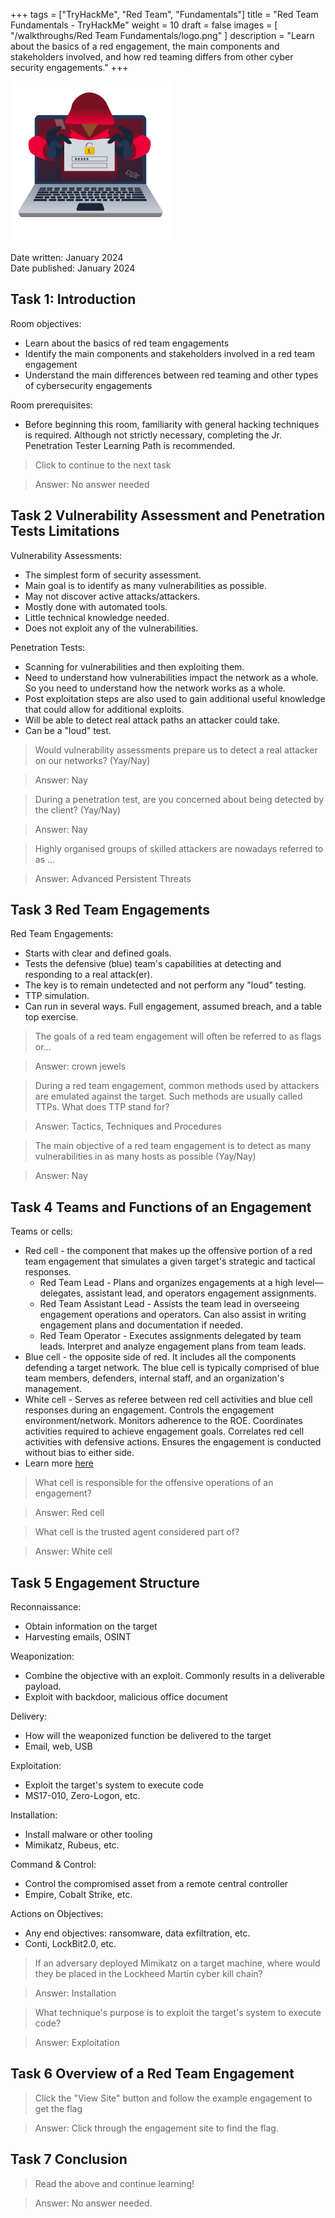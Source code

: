 +++
tags = ["TryHackMe", "Red Team", "Fundamentals"]
title = "Red Team Fundamentals - TryHackMe"
weight = 10
draft = false
images = [ "/walkthroughs/Red Team Fundamentals/logo.png" ]
description = "Learn about the basics of a red engagement, the main components and stakeholders involved, and how red teaming differs from other cyber security engagements."
+++

![Logo](logo.png)

Date written: January 2024      
Date published: January 2024

## Task 1: Introduction 

Room objectives:
- Learn about the basics of red team engagements
- Identify the main components and stakeholders involved in a red team engagement
- Understand the main differences between red teaming and other types of cybersecurity engagements

Room prerequisites:
- Before beginning this room, familiarity with general hacking techniques is required. Although not strictly necessary, completing the Jr. Penetration Tester Learning Path is recommended.

> Click to continue to the next task

> Answer: No answer needed

## Task 2 Vulnerability Assessment and Penetration Tests Limitations 

Vulnerability Assessments:
- The simplest form of security assessment.
- Main goal is to  identify as many vulnerabilities as possible.
- May not discover active attacks/attackers.
- Mostly done with automated tools.
- Little technical knowledge needed.
- Does not exploit any of the vulnerabilities. 

Penetration Tests:
- Scanning for vulnerabilities and then exploiting them.
- Need to understand how vulnerabilities impact the network as a whole. So you need to understand how the network works as a whole.
- Post exploitation steps are also used to gain additional useful knowledge that could allow for additional exploits. 
- Will be able to detect real attack paths an attacker could take. 
- Can be a "loud" test. 

> Would vulnerability assessments prepare us to detect a real attacker on our networks? (Yay/Nay)

> Answer: Nay

> During a penetration test, are you concerned about being detected by the client? (Yay/Nay)

> Answer: Nay

> Highly organised groups of skilled attackers are nowadays referred to as ...

> Answer: Advanced Persistent Threats

## Task 3 Red Team Engagements

Red Team Engagements:
- Starts with clear and defined goals.
- Tests the defensive (blue) team's capabilities at detecting and responding to a real attack(er).
- The key is to remain undetected and not perform any "loud" testing.
- TTP simulation. 
- Can run in several ways. Full engagement, assumed breach, and a table top exercise. 

> The goals of a red team engagement will often be referred to as flags or...

> Answer: crown jewels

> During a red team engagement, common methods used by attackers are emulated against the target. Such methods are usually called TTPs. What does TTP stand for?

> Answer: Tactics, Techniques and Procedures

> The main objective of a red team engagement is to detect as many vulnerabilities in as many hosts as possible (Yay/Nay)

> Answer: Nay


## Task 4 Teams and Functions of an Engagement 

Teams or cells:
- Red cell - the component that makes up the offensive portion of a red team engagement that simulates a given target's strategic and tactical responses.
    - Red Team Lead - Plans and organizes engagements at a high level—delegates, assistant lead, and operators engagement assignments.
    - Red Team Assistant Lead - Assists the team lead in overseeing engagement operations and operators. Can also assist in writing engagement plans and documentation if needed.
    - Red Team Operator - Executes assignments delegated by team leads. Interpret and analyze engagement plans from team leads.
- Blue cell - the opposite side of red. It includes all the components defending a target network. The blue cell is typically comprised of blue team members, defenders, internal staff, and an organization's management.
- White cell - Serves as referee between red cell activities and blue cell responses during an engagement. Controls the engagement environment/network. Monitors adherence to the ROE. Coordinates activities required to achieve engagement goals. Correlates red cell activities with defensive actions. Ensures the engagement is conducted without bias to either side.
- Learn more [here](https://redteam.guide/docs/definitions)



> What cell is responsible for the offensive operations of an engagement?

> Answer: Red cell

> What cell is the trusted agent considered part of?

> Answer: White cell

## Task 5 Engagement Structure 


Reconnaissance:
- Obtain information on the target
- Harvesting emails, OSINT

Weaponization:
- Combine the objective with an exploit. Commonly results in a deliverable payload.
- Exploit with backdoor, malicious office document

Delivery:
- How will the weaponized function be delivered to the target
- Email, web, USB

Exploitation:
- Exploit the target's system to execute code
- MS17-010, Zero-Logon, etc.

Installation:
- Install malware or other tooling 
- Mimikatz, Rubeus, etc.

Command & Control:
- Control the compromised asset from a remote central controller
- Empire, Cobalt Strike, etc.

Actions on Objectives:
- Any end objectives: ransomware, data exfiltration, etc.
- Conti, LockBit2.0, etc.

> If an adversary deployed Mimikatz on a target machine, where would they be placed in the Lockheed Martin cyber kill chain?

> Answer: Installation

> What technique's purpose is to exploit the target's system to execute code?

> Answer: Exploitation

## Task 6 Overview of a Red Team Engagement 


> Click the "View Site" button and follow the example engagement to get the flag 

> Answer: Click through the engagement site to find the flag. 

## Task 7 Conclusion 

> Read the above and continue learning!

> Answer: No answer needed.
